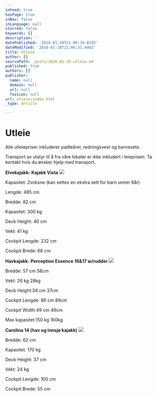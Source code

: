 ```yaml
---
inFeed: true
hasPage: true
inNav: false
inLanguage: null
starred: false
keywords: []
description: ''
datePublished: '2016-01-28T21:06:39.019Z'
dateModified: '2016-01-28T21:06:31.446Z'
title: Utleie
author: []
sourcePath: _posts/2016-01-28-utleie.md
published: true
authors: []
publisher:
  name: null
  domain: null
  url: null
  favicon: null
url: utleie/index.html
_type: Article

---
```

# Utleie

Alle utleiepriser inkluderer padleårer, redningsvest og
barnesete. 

Transport av utstyr til å fra våre lokaler er ikke inkludert i
leieprisen. Ta kontakt hvis du ønsker hjelp med transport.

**Elvekajakk-
Kajakk Vista**
![](https://s3-us-west-2.amazonaws.com/the-grid-img/p/f998660e72af1815fcb26bfe1572426b93b4c5fb.jpg)

Kapasitet: 2voksne (kan settes en ekstra sett for barn unner 6år)  

Lengde: 485 cm 

Bredde: 82 cm 

Kapasitet: 300 kg 

Deck Height: 40 cm 

Vekt: 41 kg

Cockpit Lengde: 232 cm

Cockpit Brede: 66 cm

**Havkajakk- Perception Essence 16&17 w/rudder**
![](https://s3-us-west-2.amazonaws.com/the-grid-img/p/5a86983701870fc55578de3c990c01ba320f78ec.jpg)

Bredde: 57 cm                           58cm

Vekt: 26 kg                                 28kg

Deck Height:34 cm               37cm

Cockpit Lengde: 89 cm       89cm

Cockpit Width:49 cm         49cm

Max kapasitet:150 kg         160kg

**Carolina 14 (hav og innsjø kajakk)**
![](https://s3-us-west-2.amazonaws.com/the-grid-img/p/2bf95e566bba98c46c6b20ae4595e4bb389146d1.jpg)

Bredde: 62 cm 

Kapasitet: 170 kg 

Deck Height: 37 cm 

Vekt: 24 kg

Cockpit Lengde: 100 cm

Cockpit Brede: 55 cm